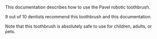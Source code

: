 This documentation describes how to use the Pavel robotic toothbrush. 

9 out of 10 dentists recommend this toothbrush and this documentation.

Note that this toothbrush is absolutely safe to use for children, adults, or pets.